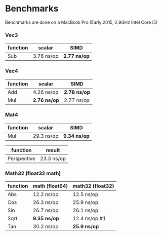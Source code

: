 # Benchmarks

Benchmarks are done on a MacBook Pro (Early 2015, 2.9GHz Intel Core i5)

### Vec3

function | scalar         | SIMD
-------- | -------------- | --------------
Sub      | 3.76 ns/op     | **2.77 ns/op**

### Vec4

function | scalar         | SIMD
-------- | -------------- | --------------
Add      | 4.26 ns/op     | **2.78 ns/op**
Mul      | **2.76 ns/op** | 2.77 ns/op

### Mat4

function | scalar         | SIMD
-------- | -------------- | --------------
Mul      | 29.3 ns/op     | **9.34 ns/op**

function    | result
----------- | ----------
Perspective | 23.3 ns/op

### Math32 (float32 math)

function | math (float64) | math32 (float32)
-------- | -------------- | ----------------
Abs      | 12.2 ns/op     | 12.5 ns/op
Cos      | 26.3 ns/op     | 25.9 ns/op
Sin      | 26.7 ns/op     | 26.1 ns/op
Sqrt     | **9.35 ns/op** | 12.4 ns/op #1
Tan      | 30.2 ns/op     | **25.9 ns/op**
